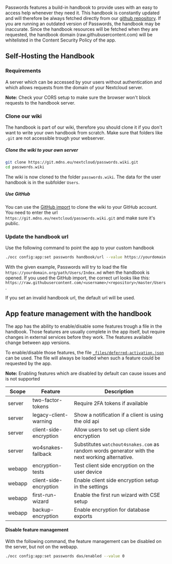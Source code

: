Passwords features a build-in handbook to provide uses with an easy to access help whenever they need it.
This handbook is constantly updated and will therefore be always fetched directly from our [github repository](https://github.com/marius-wieschollek/passwords/wiki).
If you are running an outdated version of Passwords, the handbook may be inaccurate.
Since the handbook resources will be fetched when they are requested, the handbook domain (raw.githubusercontent.com) will be whitelisted in the Content Security Policy of the app.

## Self-Hosting the Handbook
### Requirements
A server which can be accessed by your users without authentication and which allows requests from the domain of your Nextcloud server.

**Note:** Check your CORS setup to make sure the browser won't block requests to the handbook server.

### Clone our wiki
The handbook is part of our wiki, therefore you should clone it if you don't want to write your own handbook from scratch.
Make sure that folders like `.git` are not accessible trough your webserver.

##### Clone the wiki to your own server
```bash
git clone https://git.mdns.eu/nextcloud/passwords.wiki.git
cd passwords.wiki
```
The wiki is now cloned to the folder `passwords.wiki`.
The data for the user handbook is in the subfolder `Users`.

##### Use GitHub
You can use the [GitHub import](https://github.com/new/import) to clone the wiki to your GitHub account.
You need to enter the url `https://git.mdns.eu/nextcloud/passwords.wiki.git` and make sure it's public.


### Update the handbook url
Use the following command to point the app to your custom handbook
```bash
./occ config:app:set passwords handbook/url --value https://yourdomain.org/path/Users
```
With the given example, Passwords will try to load the file `https://yourdomain.org/path/Users/Index.md` when the handbook is opened.
If you used the GitHub import, the correct url looks like this: `https://raw.githubusercontent.com/<username>/<repository>/master/Users`.

If you set an invalid handbook url, the default url will be used.


## App feature management with the handbook
The app has the ability to enable/disable some features trough a file in the handbook.
Those features are usually complete in the app itself, but require changes in external services before they work.
The features available change between app versions.

To enable/disable those features, the file [`_files/deferred-activation.json`](../Users/_files/deferred-activation.json) can be used.
The file will always be loaded when such a feature could be requested by the app.

**Note:** Enabling features which are disabled by default can cause issues and is not supported

| Scope | Feature | Description |
| --- | --- | --- |
| server | two-factor-tokens | Require 2FA tokens if available |
| server | legacy-client-warning | Show a notification if a client is using the old api |
| server | client-side-encryption | Allow users to set up client side encryption |
| server | wo4snakes-fallback | Substitutes `watchout4snakes.com` as random words generator with the next working alternative. |
| webapp | encryption-tests | Test client side encryption on the user device |
| webapp | client-side-encryption | Enable client side encryption setup in the settings |
| webapp | first-run-wizard | Enable the first run wizard with CSE setup |
| webapp | backup-encryption | Enable encryption for database exports |

#### Disable feature management
With the following command, the feature management can be disabled on the server, but not on the webapp.
```bash
./occ config:app:set passwords das/enabled --value 0
```